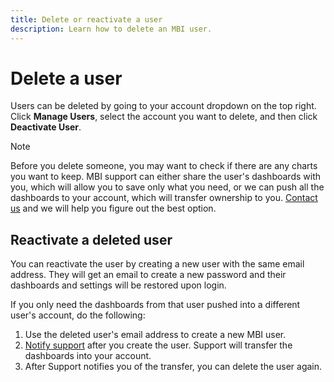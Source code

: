 ```yaml
---
title: Delete or reactivate a user
description: Learn how to delete an MBI user. 
---
```

# Delete a user

Users can be deleted by going to your account dropdown on the top right. Click **Manage Users**, select the account you want to delete, and then click **Deactivate User**.

>[!NOTE]
>
>Before you delete someone, you may want to check if there are any charts you want to keep. MBI support can either share the user's dashboards with you, which will allow you to save only what you need, or we can push all the dashboards to your account, which will transfer ownership to you. [Contact us](../../getting-started/support.md) and we will help you figure out the best option.

## Reactivate a deleted user

You can reactivate the user by creating a new user with the same email address. They will get an email to create a new password and their dashboards and settings will be restored upon login.

If you only need the dashboards from that user pushed into a different user's account, do the following:

1. Use the deleted user's email address to create a new MBI user.
1. [Notify support](../../getting-started/support.md) after you create the user. Support will transfer the dashboards into your account.
1. After Support notifies you of the transfer, you can delete the user again.

